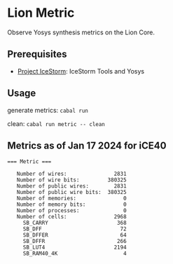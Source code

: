 # Lion Metric

Observe Yosys synthesis metrics on the Lion Core.

## Prerequisites
* [Project IceStorm](https://github.com/standardsemiconductor/VELDT-info#project-icestorm): IceStorm Tools and Yosys

## Usage
generate metrics: `cabal run`

clean: `cabal run metric -- clean`

## Metrics as of Jan 17 2024 for iCE40
```
=== Metric ===

   Number of wires:               2831
   Number of wire bits:         380325
   Number of public wires:        2831
   Number of public wire bits:  380325
   Number of memories:               0
   Number of memory bits:            0
   Number of processes:              0
   Number of cells:               2968
     SB_CARRY                      368
     SB_DFF                         72
     SB_DFFER                       64
     SB_DFFR                       266
     SB_LUT4                      2194
     SB_RAM40_4K                     4
```
